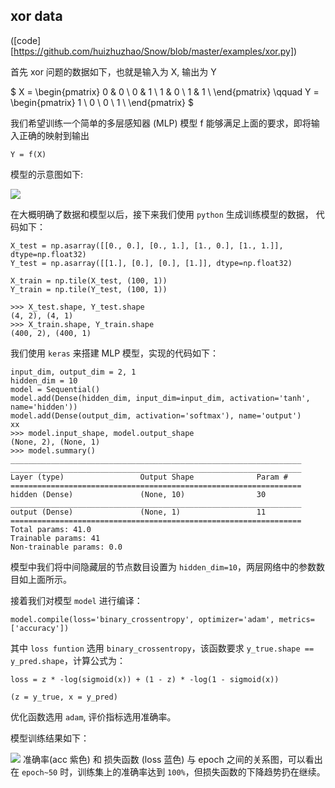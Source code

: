 ## xor data 
([code][https://github.com/huizhuzhao/Snow/blob/master/examples/xor.py])

首先 xor 问题的数据如下，也就是输入为 X, 输出为 Y

$
X = \begin{pmatrix}
0 & 0 \\
0 & 1 \\
1 & 0 \\
1 & 1 \\
\end{pmatrix}
\qquad Y = \begin{pmatrix}
1 \\
0 \\
0 \\
1 \\
\end{pmatrix}
$

我们希望训练一个简单的多层感知器 (MLP) 模型 f 能够满足上面的要求，即将输入正确的映射到输出
```
Y = f(X)
```

模型的示意图如下:

![](http://ojwkl64pe.bkt.clouddn.com/xor_mlp.png?imageView2/2/h/200)

在大概明确了数据和模型以后，接下来我们使用 `python` 生成训练模型的数据， 代码如下：
```
X_test = np.asarray([[0., 0.], [0., 1.], [1., 0.], [1., 1.]], dtype=np.float32)
Y_test = np.asarray([[1.], [0.], [0.], [1.]], dtype=np.float32)

X_train = np.tile(X_test, (100, 1))
Y_train = np.tile(Y_test, (100, 1))

>>> X_test.shape, Y_test.shape
(4, 2), (4, 1)
>>> X_train.shape, Y_train.shape
(400, 2), (400, 1)
```

我们使用 `keras` 来搭建 MLP 模型，实现的代码如下：

```
input_dim, output_dim = 2, 1
hidden_dim = 10
model = Sequential()
model.add(Dense(hidden_dim, input_dim=input_dim, activation='tanh', name='hidden'))
model.add(Dense(output_dim, activation='softmax'), name='output')
xx
>>> model.input_shape, model.output_shape
(None, 2), (None, 1)
>>> model.summary()
_________________________________________________________________
_________________________________________________________________
Layer (type)                 Output Shape              Param #   
=================================================================
hidden (Dense)               (None, 10)                30        
_________________________________________________________________
output (Dense)               (None, 1)                 11        
=================================================================
Total params: 41.0
Trainable params: 41
Non-trainable params: 0.0
```

模型中我们将中间隐藏层的节点数目设置为 `hidden_dim=10`，两层网络中的参数数目如上面所示。

接着我们对模型 `model` 进行编译：

```
model.compile(loss='binary_crossentropy', optimizer='adam', metrics=['accuracy'])
```

其中 `loss funtion` 选用 `binary_crossentropy`，该函数要求 `y_true.shape == y_pred.shape`，计算公式为：

```
loss = z * -log(sigmoid(x)) + (1 - z) * -log(1 - sigmoid(x))
 
(z = y_true, x = y_pred)
```

优化函数选用 `adam`, 评价指标选用准确率。

模型训练结果如下：

![](http://ojwkl64pe.bkt.clouddn.com/xor_res.png?imageView2/2/h/400) 准确率(acc 紫色) 和 损失函数 (loss 蓝色) 与 epoch 之间的关系图，可以看出在 `epoch~50` 时，训练集上的准确率达到 `100%`，但损失函数的下降趋势扔在继续。
